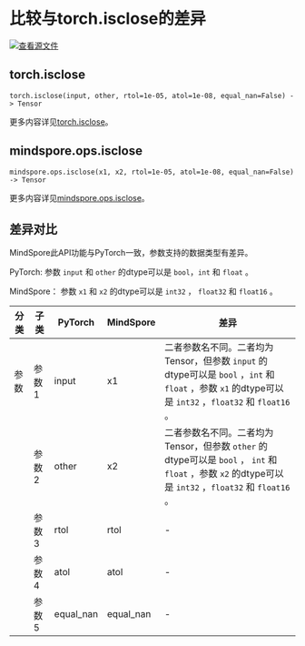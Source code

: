 # 比较与torch.isclose的差异

[![查看源文件](https://mindspore-website.obs.cn-north-4.myhuaweicloud.com/website-images/r2.4.1/resource/_static/logo_source.svg)](https://gitee.com/mindspore/docs/blob/r2.4.1/docs/mindspore/source_zh_cn/note/api_mapping/pytorch_diff/isclose.md)

## torch.isclose

```text
torch.isclose(input, other, rtol=1e-05, atol=1e-08, equal_nan=False) -> Tensor
```

更多内容详见[torch.isclose](https://pytorch.org/docs/1.8.1/generated/torch.isclose.html)。

## mindspore.ops.isclose

```text
mindspore.ops.isclose(x1, x2, rtol=1e-05, atol=1e-08, equal_nan=False) -> Tensor
```

更多内容详见[mindspore.ops.isclose](https://www.mindspore.cn/docs/zh-CN/r2.4.1/api_python/ops/mindspore.ops.isclose.html)。

## 差异对比

MindSpore此API功能与PyTorch一致，参数支持的数据类型有差异。

PyTorch: 参数 `input` 和 `other` 的dtype可以是 ``bool``，``int`` 和 ``float`` 。

MindSpore： 参数 `x1` 和 `x2` 的dtype可以是 ``int32`` ， ``float32`` 和 ``float16`` 。

| 分类 | 子类 |PyTorch | MindSpore | 差异 |
| --- | --- | --- | --- |---|
|参数 | 参数1 | input | x1 | 二者参数名不同。二者均为Tensor，但参数 `input` 的dtype可以是 ``bool`` ，``int`` 和 ``float`` ，参数 `x1` 的dtype可以是 ``int32`` ，``float32`` 和 ``float16`` 。|
|  | 参数2 | other | x2 | 二者参数名不同。二者均为Tensor，但参数 `other` 的dtype可以是 ``bool`` ， ``int`` 和 ``float`` ，参数 `x2` 的dtype可以是 ``int32`` ，``float32`` 和 ``float16`` 。|
|  | 参数3 | rtol | rtol | - |
|  | 参数4 | atol | atol | - |
|  | 参数5 | equal_nan | equal_nan | - |
